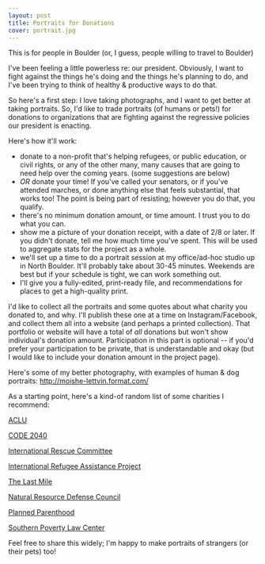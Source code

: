 ```yaml
---
layout: post
title: Portraits for Donations
cover: portrait.jpg
---
```

This is for people in Boulder (or, I guess, people willing to travel to Boulder)

I've been feeling a little powerless re: our president. Obviously, I want to fight against the things he's doing and the things he's planning to do, and I've been trying to think of healthy & productive ways to do that.

So here's a first step: I love taking photographs, and I want to get better at taking portraits. So, I'd like to trade portraits (of humans or pets!) for donations to organizations that are fighting against the regressive policies our president is enacting.

Here's how it'll work:

   - donate to a non-profit that's helping refugees, or public education, or civil rights, or any of the other many, many causes that are going to need help over the coming years. (some suggestions are below)
   - *OR* donate your time! If you've called your senators, or if you've attended marches, or done anything else that feels substantial, that works too! The point is being part of resisting; however you do that, you qualify.
   - there's no minimum donation amount, or time amount. I trust you to do what you can.
   - show me a picture of your donation receipt, with a date of 2/8 or later. If you didn't donate, tell me how much time you've spent. This will be used to aggregate stats for the project as a whole.
   - we'll set up a time to do a portrait session at my office/ad-hoc studio up in North Boulder. It'll probably take about 30-45 minutes. Weekends are best but if your schedule is tight, we can work something out.
   - I'll give you a fully-edited, print-ready file, and recommendations for places to get a high-quality print.

I'd like to collect all the portraits and some quotes about what charity you donated to, and why. I'll publish these one at a time on Instagram/Facebook, and collect them all into a website (and perhaps a printed collection). That portfolio or website will have a total of *all* donations but won't show individual's donation amount. Participation in this part is optional -- if you'd prefer your participation to be private, that is understandable and okay (but I would like to include your donation amount in the project page).

Here's some of my better photography, with examples of human & dog portraits: http://moishe-lettvin.format.com/

As a starting point, here's a kind-of random list of some charities I recommend:

[ACLU](https://www.aclu.org/)

[CODE 2040](https://www.code2040.org/)

[International Rescue Committee](https://www.rescue.org/)

[International Refugee Assistance Project](https://refugeerights.org/)

[The Last Mile](https://thelastmile.org/)

[Natural Resource Defense Council](https://nrdc.org)

[Planned Parenthood](https://www.plannedparenthood.org/)

[Southern Poverty Law Center](https://www.splcenter.org/)

Feel free to share this widely; I'm happy to make portraits of strangers (or their pets) too!